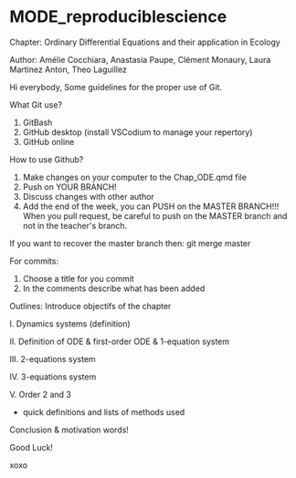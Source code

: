 # MODE_reproduciblescience

Chapter: Ordinary Differential Equations and their application in Ecology

Author: Amélie Cocchiara, Anastasia Paupe, Clément Monaury, Laura Martinez Anton, Theo Laguillez

Hi everybody,
Some guidelines for the proper use of Git.

What Git use?
1. GitBash
2. GitHub desktop (install VSCodium to manage your repertory)
3. GitHub online

How to use Github?
1. Make changes on your computer to the Chap_ODE.qmd file
2. Push on YOUR BRANCH!
3. Discuss changes with other author
4. Add the end of the week, you can PUSH on the MASTER BRANCH!!! When you pull request, be careful to push on the MASTER branch and not in the teacher's branch.

If you want to recover the master branch then: git merge master

For commits:
1. Choose a title for you commit
2. In the comments describe what has been added

Outlines:
Introduce objectifs of the chapter

I. Dynamics systems (definition)

II. Definition of ODE & first-order ODE & 1-equation system

III. 2-equations system

IV. 3-equations system

V. Order 2 and 3
- quick definitions and lists of methods used

Conclusion & motivation words!

Good Luck!

xoxo




